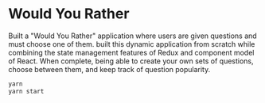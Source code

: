 # Would You Rather 

Built a "Would You Rather" application where users are given questions and must choose one of them. built this dynamic application from scratch while combining the state management features of Redux and component model of React. When complete, being able to create your own sets of questions, choose between them, and keep track of question popularity.


```bash
yarn 
yarn start
```
